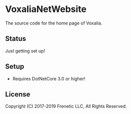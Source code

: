 # VoxaliaNetWebsite

The source code for the home page of Voxalia.

## Status

Just getting set up!

## Setup

- Requires DotNetCore 3.0 or higher!

## License

Copyright (C) 2017-2019 Frenetic LLC, All Rights Reserved.

